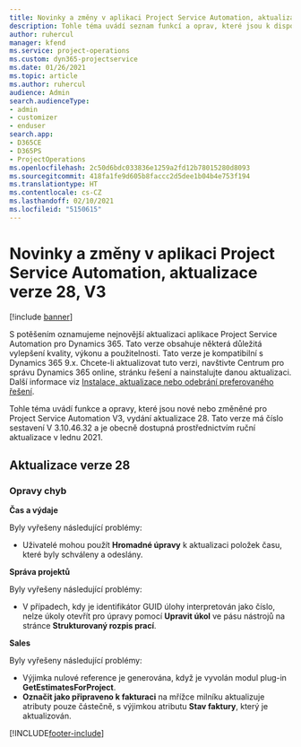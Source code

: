 ```yaml
---
title: Novinky a změny v aplikaci Project Service Automation, aktualizace verze 28, V3
description: Tohle téma uvádí seznam funkcí a oprav, které jsou k dispozici v Project Service Automation, aktualizace verze 28, V3.
author: ruhercul
manager: kfend
ms.service: project-operations
ms.custom: dyn365-projectservice
ms.date: 01/26/2021
ms.topic: article
ms.author: ruhercul
audience: Admin
search.audienceType:
- admin
- customizer
- enduser
search.app:
- D365CE
- D365PS
- ProjectOperations
ms.openlocfilehash: 2c50d6bdc033836e1259a2fd12b78015280d8093
ms.sourcegitcommit: 418fa1fe9d605b8faccc2d5dee1b04b4e753f194
ms.translationtype: HT
ms.contentlocale: cs-CZ
ms.lasthandoff: 02/10/2021
ms.locfileid: "5150615"
---
```

# <a name="whats-new-or-changed-in-project-service-automation-update-release-28-v3"></a>Novinky a změny v aplikaci Project Service Automation, aktualizace verze 28, V3

[!include [banner](../includes/psa-now-project-operations.md)]

S potěšením oznamujeme nejnovější aktualizaci aplikace Project Service Automation pro Dynamics 365. Tato verze obsahuje některá důležitá vylepšení kvality, výkonu a použitelnosti. Tato verze je kompatibilní s Dynamics 365 9.x. Chcete-li aktualizovat tuto verzi, navštivte Centrum pro správu Dynamics 365 online, stránku řešení a nainstalujte danou aktualizaci. Další informace viz [Instalace, aktualizace nebo odebrání preferovaného řešení](https://docs.microsoft.com/power-platform/admin/install-remove-preferred-solution).

Tohle téma uvádí funkce a opravy, které jsou nové nebo změněné pro Project Service Automation V3, vydání aktualizace 28. Tato verze má číslo sestavení V 3.10.46.32 a je obecně dostupná prostřednictvím ruční aktualizace v lednu 2021.

## <a name="update-release-28"></a>Aktualizace verze 28

### <a name="bug-fixes"></a>Opravy chyb

**Čas a výdaje**

Byly vyřešeny následující problémy:

- Uživatelé mohou použít **Hromadné úpravy** k aktualizaci položek času, které byly schváleny a odeslány.

**Správa projektů**

Byly vyřešeny následující problémy:

- V případech, kdy je identifikátor GUID úlohy interpretován jako číslo, nelze úkoly otevřít pro úpravy pomocí **Upravit úkol** ve pásu nástrojů na stránce **Strukturovaný rozpis prací**.

**Sales**

Byly vyřešeny následující problémy:

- Výjimka nulové reference je generována, když je vyvolán modul plug-in **GetEstimatesForProject**.
- **Označit jako připraveno k fakturaci** na mřížce milníku aktualizuje atributy pouze částečně, s výjimkou atributu **Stav faktury**, který je aktualizován.



[!INCLUDE[footer-include](../includes/footer-banner.md)]
